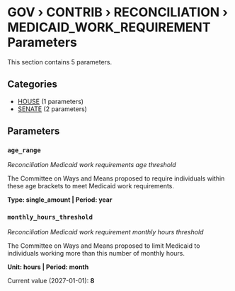# GOV › CONTRIB › RECONCILIATION › MEDICAID_WORK_REQUIREMENT Parameters

This section contains 5 parameters.

## Categories

- [HOUSE](house/index.md) (1 parameters)
- [SENATE](senate/index.md) (2 parameters)

## Parameters

### `age_range`
*Reconciliation Medicaid work requirements age threshold*

The Committee on Ways and Means proposed to require individuals within these age brackets to meet Medicaid work requirements.

**Type: single_amount | Period: year**


### `monthly_hours_threshold`
*Reconciliation Medicaid work requirement monthly hours threshold*

The Committee on Ways and Means proposed to limit Medicaid to individuals working more than this number of monthly hours.

**Unit: hours | Period: month**

Current value (2027-01-01): **8**

